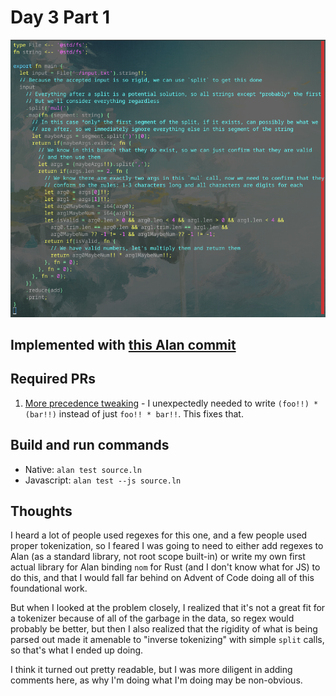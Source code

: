 # Day 3 Part 1

![Syntax Highlighted Source Code](./source.png)

## Implemented with [this Alan commit](https://github.com/alantech/alan/commit/fe3d01fb172ecb18cfd334dda5a88f70f6568926)

## Required PRs

1. [More precedence tweaking](https://github.com/alantech/alan/pull/991) - I unexpectedly needed to write `(foo!!) * (bar!!)` instead of just `foo!! * bar!!`. This fixes that.

## Build and run commands

* Native: `alan test source.ln`
* Javascript: `alan test --js source.ln`

## Thoughts

I heard a lot of people used regexes for this one, and a few people used proper tokenization, so I feared I was going to need to either add regexes to Alan (as a standard library, not root scope built-in) or write my own first actual library for Alan binding `nom` for Rust (and I don't know what for JS) to do this, and that I would fall far behind on Advent of Code doing all of this foundational work.

But when I looked at the problem closely, I realized that it's not a great fit for a tokenizer because of all of the garbage in the data, so regex would probably be better, but then I also realized that the rigidity of what is being parsed out made it amenable to "inverse tokenizing" with simple `split` calls, so that's what I ended up doing.

I think it turned out pretty readable, but I was more diligent in adding comments here, as why I'm doing what I'm doing may be non-obvious.
